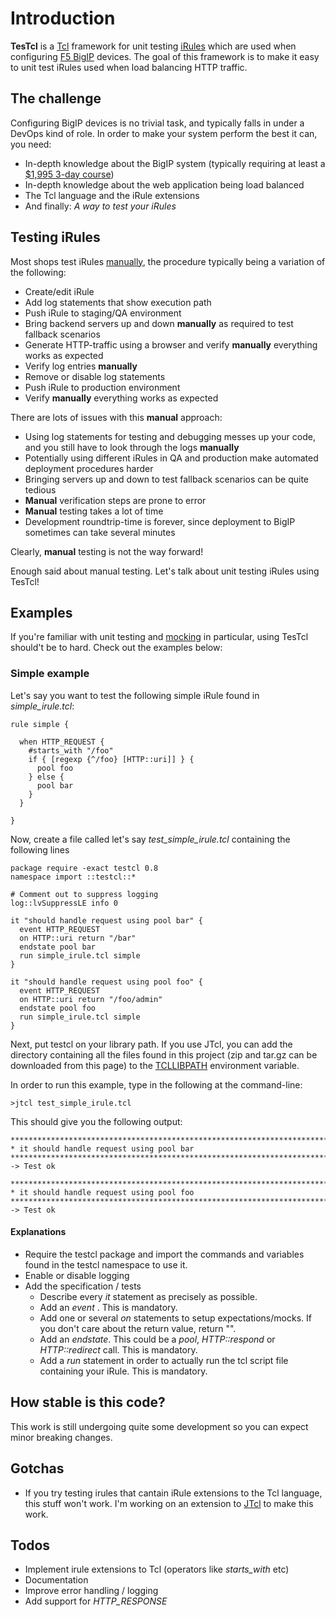 # Introduction

**TesTcl** is a [Tcl](http://en.wikipedia.org/wiki/Tcl) framework for unit testing 
[iRules](https://devcentral.f5.com/HotTopics/iRules/tabid/1082202/Default.aspx) which 
are used when configuring [F5 BigIP](http://www.f5.com/products/big-ip/) devices.
The goal of this framework is to make it easy to unit test iRules used when load balancing HTTP traffic.

## The challenge

Configuring BigIP devices is no trivial task, and typically falls in under a DevOps kind of role.
In order to make your system perform the best it can, you need:

- In-depth knowledge about the BigIP system (typically requiring at least a [$1,995 3-day course](http://www.f5.com/services/global-training/course-descriptions/big-ip-ltm-essentials.html))
- In-depth knowledge about the web application being load balanced 
- The Tcl language and the iRule extensions
- And finally: _A way to test your iRules_

## Testing iRules

Most shops test iRules [manually](http://en.wikipedia.org/wiki/Manual_testing), the procedure typically being a variation of the following:

- Create/edit iRule
- Add log statements that show execution path
- Push iRule to staging/QA environment
- Bring backend servers up and down **manually** as required to test fallback scenarios
- Generate HTTP-traffic using a browser and verify **manually** everything works as expected
- Verify log entries **manually**
- Remove or disable log statements
- Push iRule to production environment
- Verify **manually** everything works as expected 

There are lots of issues with this **manual** approach:

- Using log statements for testing and debugging messes up your code, and you still have to look through the logs **manually**
- Potentially using different iRules in QA and production make automated deployment procedures harder
- Bringing servers up and down to test fallback scenarios can be quite tedious
- **Manual** verification steps are prone to error
- **Manual** testing takes a lot of time
- Development roundtrip-time is forever, since deployment to BigIP sometimes can take several minutes

Clearly, **manual** testing is not the way forward!

Enough said about manual testing. Let's talk about unit testing iRules using TesTcl!

## Examples

If you're familiar with unit testing and [mocking](http://en.wikipedia.org/wiki/Mock_object) in particular,
using TesTcl should't be to hard. Check out the examples below:

### Simple example ###

Let's say you want to test the following simple iRule found in *simple_irule.tcl*:

    rule simple {

      when HTTP_REQUEST {
        #starts_with "/foo" 
        if { [regexp {^/foo} [HTTP::uri]] } {
          pool foo
        } else {
          pool bar
        }
      }

    }

Now, create a file called let's say *test_simple_irule.tcl* containing the following lines

    package require -exact testcl 0.8
    namespace import ::testcl::*

    # Comment out to suppress logging
    log::lvSuppressLE info 0
    
    it "should handle request using pool bar" {
      event HTTP_REQUEST
      on HTTP::uri return "/bar"
      endstate pool bar
      run simple_irule.tcl simple
    }

    it "should handle request using pool foo" {
      event HTTP_REQUEST
      on HTTP::uri return "/foo/admin"
      endstate pool foo
      run simple_irule.tcl simple
    }

Next, put testcl on your library path. If you use JTcl, you can add the directory containing all the 
files found in this project (zip and tar.gz can be downloaded from this page) to 
the [TCLLIBPATH](http://jtcl.kenai.com/gettingstarted.html) environment variable.

In order to run this example, type in the following at the command-line:

    >jtcl test_simple_irule.tcl

This should give you the following output:

    **************************************************************************
    * it should handle request using pool bar
    **************************************************************************
    -> Test ok

    **************************************************************************
    * it should handle request using pool foo
    **************************************************************************
    -> Test ok

#### Explanations

- Require the testcl package and import the commands and variables found in the testcl namespace to use it.
- Enable or disable logging
- Add the specification / tests
  - Describe every _it_ statement as precisely as possible.  
  - Add an _event_ . This is mandatory.
  - Add one or several _on_ statements to setup expectations/mocks. If you don't care about the return value, return "".
  - Add an _endstate_. This could be a _pool_, _HTTP::respond_ or _HTTP::redirect_ call. This is mandatory.
  - Add a _run_ statement in order to actually run the tcl script file containing your iRule. This is mandatory.

## How stable is this code?
This work is still undergoing quite some development so you can expect minor breaking changes.

## Gotchas
- If you try testing irules that cantain iRule extensions to the Tcl language, this stuff won't work. I'm working on an extension to [JTcl](http://jtcl.kenai.com/) to make this work.

## Todos

- Implement irule extensions to Tcl (operators like *starts_with* etc)
- Documentation
- Improve error handling / logging
- Add support for *HTTP_RESPONSE*